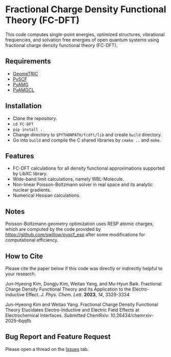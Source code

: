 # Fractional Charge Density Functional Theory (FC-DFT)
This code computes single-point energies, optimized structures, vibrational frequencies, and solvation free energies of open quantum systems using fractional charge density functional theory (FC-DFT).

## Requirements
- [GeomeTRIC](https://github.com/leeping/geomeTRIC)
- [PySCF](https://pyscf.org/)
- [PyAMG](https://github.com/pyamg/pyamg)
- [PyAMGCL](https://github.com/ddemidov/amgcl)
  
## Installation
  - Clone the repository.
  - `cd FC-DFT`
  - `pip install .`
  - Change directory to `$PYTHONPATH/fcdft/lib` and create `build` directory.
  - Go into `build` and compile the C shared libraries by `cmake ..` and `make`.

## Features
  - FC-DFT calculations for all density functional approximations supported by LibXC library.
  - Wide-band limit calculations, namely WBL-Molecule.
  - Non-linear Poisson-Boltzmann solver in real space and its analytic nuclear gradients.
  - Numerical Hessian calculations.

## Notes
Poisson-Boltzmann geometry optimization uses RESP atomic charges, which are computed by the code provided by https://github.com/swillow/pyscf_esp after some modifications for computational efficiency.

## How to Cite
Please cite the paper below if this code was directly or indirectly helpful to your research.

Jun-Hyeong Kim, Dongju Kim, Weitao Yang, and Mu-Hyun Baik. Fractional Charge Density Functional Theory and Its Application to the Electro-inductive Effect. _J. Phys. Chem. Lett._ **2023**, _14_, 3329-3334

Jun-Hyeong Kim and Weitao Yang. Fractional Charge Density Functional Theory Elucidates Electro-Inductive and Electric Field Effects at Electrochemical Interfaces. _Submitted_ ChemRxiv: 10.26434/chemrxiv-2025-6qqfb

## Bug Report and Feature Request
Please open a thread on the [Issues](https://github.com/Yang-Laboratory/FC-DFT/issues) tab.